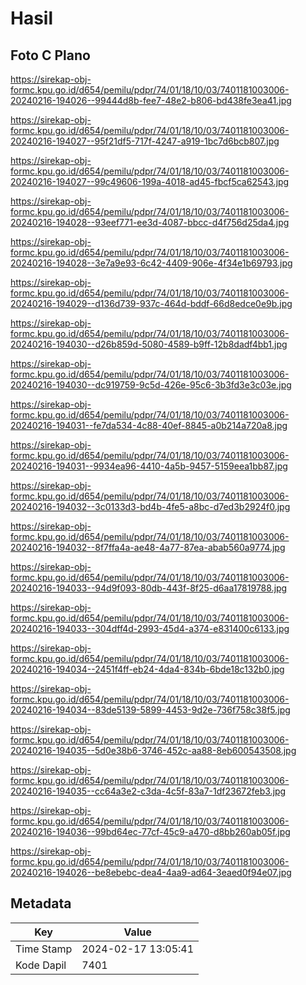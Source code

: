 # Hasil

## Foto C Plano

https://sirekap-obj-formc.kpu.go.id/d654/pemilu/pdpr/74/01/18/10/03/7401181003006-20240216-194026--99444d8b-fee7-48e2-b806-bd438fe3ea41.jpg

https://sirekap-obj-formc.kpu.go.id/d654/pemilu/pdpr/74/01/18/10/03/7401181003006-20240216-194027--95f21df5-717f-4247-a919-1bc7d6bcb807.jpg

https://sirekap-obj-formc.kpu.go.id/d654/pemilu/pdpr/74/01/18/10/03/7401181003006-20240216-194027--99c49606-199a-4018-ad45-fbcf5ca62543.jpg

https://sirekap-obj-formc.kpu.go.id/d654/pemilu/pdpr/74/01/18/10/03/7401181003006-20240216-194028--93eef771-ee3d-4087-bbcc-d4f756d25da4.jpg

https://sirekap-obj-formc.kpu.go.id/d654/pemilu/pdpr/74/01/18/10/03/7401181003006-20240216-194028--3e7a9e93-6c42-4409-906e-4f34e1b69793.jpg

https://sirekap-obj-formc.kpu.go.id/d654/pemilu/pdpr/74/01/18/10/03/7401181003006-20240216-194029--d136d739-937c-464d-bddf-66d8edce0e9b.jpg

https://sirekap-obj-formc.kpu.go.id/d654/pemilu/pdpr/74/01/18/10/03/7401181003006-20240216-194030--d26b859d-5080-4589-b9ff-12b8dadf4bb1.jpg

https://sirekap-obj-formc.kpu.go.id/d654/pemilu/pdpr/74/01/18/10/03/7401181003006-20240216-194030--dc919759-9c5d-426e-95c6-3b3fd3e3c03e.jpg

https://sirekap-obj-formc.kpu.go.id/d654/pemilu/pdpr/74/01/18/10/03/7401181003006-20240216-194031--fe7da534-4c88-40ef-8845-a0b214a720a8.jpg

https://sirekap-obj-formc.kpu.go.id/d654/pemilu/pdpr/74/01/18/10/03/7401181003006-20240216-194031--9934ea96-4410-4a5b-9457-5159eea1bb87.jpg

https://sirekap-obj-formc.kpu.go.id/d654/pemilu/pdpr/74/01/18/10/03/7401181003006-20240216-194032--3c0133d3-bd4b-4fe5-a8bc-d7ed3b2924f0.jpg

https://sirekap-obj-formc.kpu.go.id/d654/pemilu/pdpr/74/01/18/10/03/7401181003006-20240216-194032--8f7ffa4a-ae48-4a77-87ea-abab560a9774.jpg

https://sirekap-obj-formc.kpu.go.id/d654/pemilu/pdpr/74/01/18/10/03/7401181003006-20240216-194033--94d9f093-80db-443f-8f25-d6aa17819788.jpg

https://sirekap-obj-formc.kpu.go.id/d654/pemilu/pdpr/74/01/18/10/03/7401181003006-20240216-194033--304dff4d-2993-45d4-a374-e831400c6133.jpg

https://sirekap-obj-formc.kpu.go.id/d654/pemilu/pdpr/74/01/18/10/03/7401181003006-20240216-194034--2451f4ff-eb24-4da4-834b-6bde18c132b0.jpg

https://sirekap-obj-formc.kpu.go.id/d654/pemilu/pdpr/74/01/18/10/03/7401181003006-20240216-194034--83de5139-5899-4453-9d2e-736f758c38f5.jpg

https://sirekap-obj-formc.kpu.go.id/d654/pemilu/pdpr/74/01/18/10/03/7401181003006-20240216-194035--5d0e38b6-3746-452c-aa88-8eb600543508.jpg

https://sirekap-obj-formc.kpu.go.id/d654/pemilu/pdpr/74/01/18/10/03/7401181003006-20240216-194035--cc64a3e2-c3da-4c5f-83a7-1df23672feb3.jpg

https://sirekap-obj-formc.kpu.go.id/d654/pemilu/pdpr/74/01/18/10/03/7401181003006-20240216-194036--99bd64ec-77cf-45c9-a470-d8bb260ab05f.jpg

https://sirekap-obj-formc.kpu.go.id/d654/pemilu/pdpr/74/01/18/10/03/7401181003006-20240216-194026--be8ebebc-dea4-4aa9-ad64-3eaed0f94e07.jpg


## Metadata

| Key        | Value               |
| ---------- | ------------------- |
| Time Stamp | 2024-02-17 13:05:41 |
| Kode Dapil | 7401                |



